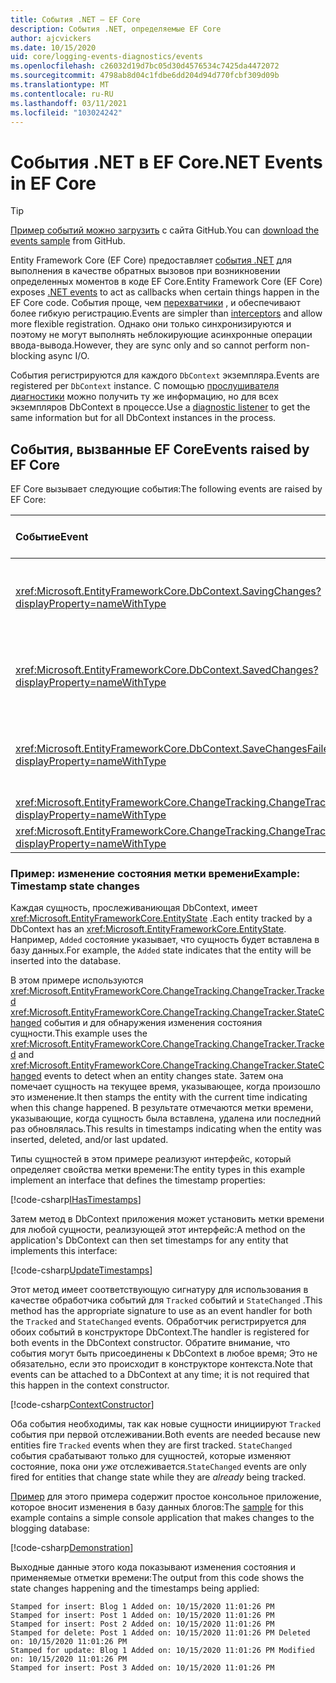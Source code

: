 ```yaml
---
title: События .NET — EF Core
description: События .NET, определяемые EF Core
author: ajcvickers
ms.date: 10/15/2020
uid: core/logging-events-diagnostics/events
ms.openlocfilehash: c26032d19d7bc05d30d4576534c7425da4472072
ms.sourcegitcommit: 4798ab8d04c1fdbe6dd204d94d770fcbf309d09b
ms.translationtype: MT
ms.contentlocale: ru-RU
ms.lasthandoff: 03/11/2021
ms.locfileid: "103024242"
---
```

# <a name="net-events-in-ef-core"></a><span data-ttu-id="aea39-103">События .NET в EF Core</span><span class="sxs-lookup"><span data-stu-id="aea39-103">.NET Events in EF Core</span></span>

> [!TIP]
> <span data-ttu-id="aea39-104">[Пример событий можно загрузить](https://github.com/dotnet/EntityFramework.Docs/tree/main/samples/core/Miscellaneous/Events) с сайта GitHub.</span><span class="sxs-lookup"><span data-stu-id="aea39-104">You can [download the events sample](https://github.com/dotnet/EntityFramework.Docs/tree/main/samples/core/Miscellaneous/Events) from GitHub.</span></span>

<span data-ttu-id="aea39-105">Entity Framework Core (EF Core) предоставляет [события .NET](/dotnet/standard/events/) для выполнения в качестве обратных вызовов при возникновении определенных моментов в коде EF Core.</span><span class="sxs-lookup"><span data-stu-id="aea39-105">Entity Framework Core (EF Core) exposes [.NET events](/dotnet/standard/events/) to act as callbacks when certain things happen in the EF Core code.</span></span> <span data-ttu-id="aea39-106">События проще, чем [перехватчики](xref:core/logging-events-diagnostics/interceptors) , и обеспечивают более гибкую регистрацию.</span><span class="sxs-lookup"><span data-stu-id="aea39-106">Events are simpler than [interceptors](xref:core/logging-events-diagnostics/interceptors) and allow more flexible registration.</span></span> <span data-ttu-id="aea39-107">Однако они только синхронизируются и поэтому не могут выполнять неблокирующие асинхронные операции ввода-вывода.</span><span class="sxs-lookup"><span data-stu-id="aea39-107">However, they are sync only and so cannot perform non-blocking async I/O.</span></span>

<span data-ttu-id="aea39-108">События регистрируются для каждого `DbContext` экземпляра.</span><span class="sxs-lookup"><span data-stu-id="aea39-108">Events are registered per `DbContext` instance.</span></span> <span data-ttu-id="aea39-109">С помощью [прослушивателя диагностики](xref:core/logging-events-diagnostics/diagnostic-listeners) можно получить ту же информацию, но для всех экземпляров DbContext в процессе.</span><span class="sxs-lookup"><span data-stu-id="aea39-109">Use a [diagnostic listener](xref:core/logging-events-diagnostics/diagnostic-listeners) to get the same information but for all DbContext instances in the process.</span></span>

## <a name="events-raised-by-ef-core"></a><span data-ttu-id="aea39-110">События, вызванные EF Core</span><span class="sxs-lookup"><span data-stu-id="aea39-110">Events raised by EF Core</span></span>

<span data-ttu-id="aea39-111">EF Core вызывает следующие события:</span><span class="sxs-lookup"><span data-stu-id="aea39-111">The following events are raised by EF Core:</span></span>

| <span data-ttu-id="aea39-112">Событие</span><span class="sxs-lookup"><span data-stu-id="aea39-112">Event</span></span> | <span data-ttu-id="aea39-113">Представленная версия</span><span class="sxs-lookup"><span data-stu-id="aea39-113">Version introduced</span></span> | <span data-ttu-id="aea39-114">При возникновении</span><span class="sxs-lookup"><span data-stu-id="aea39-114">When raised</span></span>
|:------|--------------------|-------
| <xref:Microsoft.EntityFrameworkCore.DbContext.SavingChanges?displayProperty=nameWithType> | <span data-ttu-id="aea39-115">5,0</span><span class="sxs-lookup"><span data-stu-id="aea39-115">5.0</span></span> | <span data-ttu-id="aea39-116">В начале <xref:Microsoft.EntityFrameworkCore.DbContext.SaveChanges%2A> или <xref:Microsoft.EntityFrameworkCore.DbContext.SaveChangesAsync%2A></span><span class="sxs-lookup"><span data-stu-id="aea39-116">At the start of <xref:Microsoft.EntityFrameworkCore.DbContext.SaveChanges%2A> or <xref:Microsoft.EntityFrameworkCore.DbContext.SaveChangesAsync%2A></span></span>
| <xref:Microsoft.EntityFrameworkCore.DbContext.SavedChanges?displayProperty=nameWithType> | <span data-ttu-id="aea39-117">5,0</span><span class="sxs-lookup"><span data-stu-id="aea39-117">5.0</span></span> | <span data-ttu-id="aea39-118">В конце успешного <xref:Microsoft.EntityFrameworkCore.DbContext.SaveChanges%2A> или <xref:Microsoft.EntityFrameworkCore.DbContext.SaveChangesAsync%2A></span><span class="sxs-lookup"><span data-stu-id="aea39-118">At the end of a successful <xref:Microsoft.EntityFrameworkCore.DbContext.SaveChanges%2A> or <xref:Microsoft.EntityFrameworkCore.DbContext.SaveChangesAsync%2A></span></span>
| <xref:Microsoft.EntityFrameworkCore.DbContext.SaveChangesFailed?displayProperty=nameWithType> | <span data-ttu-id="aea39-119">5,0</span><span class="sxs-lookup"><span data-stu-id="aea39-119">5.0</span></span> | <span data-ttu-id="aea39-120">В конце сбоя <xref:Microsoft.EntityFrameworkCore.DbContext.SaveChanges%2A> или <xref:Microsoft.EntityFrameworkCore.DbContext.SaveChangesAsync%2A></span><span class="sxs-lookup"><span data-stu-id="aea39-120">At the end of a failed <xref:Microsoft.EntityFrameworkCore.DbContext.SaveChanges%2A> or <xref:Microsoft.EntityFrameworkCore.DbContext.SaveChangesAsync%2A></span></span>
| <xref:Microsoft.EntityFrameworkCore.ChangeTracking.ChangeTracker.Tracked?displayProperty=nameWithType> | <span data-ttu-id="aea39-121">2.1</span><span class="sxs-lookup"><span data-stu-id="aea39-121">2.1</span></span> | <span data-ttu-id="aea39-122">При отслеживании сущности в контексте</span><span class="sxs-lookup"><span data-stu-id="aea39-122">When an entity is tracked by the context</span></span>
| <xref:Microsoft.EntityFrameworkCore.ChangeTracking.ChangeTracker.StateChanged?displayProperty=nameWithType> | <span data-ttu-id="aea39-123">2.1</span><span class="sxs-lookup"><span data-stu-id="aea39-123">2.1</span></span> | <span data-ttu-id="aea39-124">Изменение состояния отслеживающей сущности</span><span class="sxs-lookup"><span data-stu-id="aea39-124">When a tracked entity changes its state</span></span>

### <a name="example-timestamp-state-changes"></a><span data-ttu-id="aea39-125">Пример: изменение состояния метки времени</span><span class="sxs-lookup"><span data-stu-id="aea39-125">Example: Timestamp state changes</span></span>

<span data-ttu-id="aea39-126">Каждая сущность, прослеживаниющая DbContext, имеет <xref:Microsoft.EntityFrameworkCore.EntityState> .</span><span class="sxs-lookup"><span data-stu-id="aea39-126">Each entity tracked by a DbContext has an <xref:Microsoft.EntityFrameworkCore.EntityState>.</span></span> <span data-ttu-id="aea39-127">Например, `Added` состояние указывает, что сущность будет вставлена в базу данных.</span><span class="sxs-lookup"><span data-stu-id="aea39-127">For example, the `Added` state indicates that the entity will be inserted into the database.</span></span>

<span data-ttu-id="aea39-128">В этом примере используются <xref:Microsoft.EntityFrameworkCore.ChangeTracking.ChangeTracker.Tracked> <xref:Microsoft.EntityFrameworkCore.ChangeTracking.ChangeTracker.StateChanged> события и для обнаружения изменения состояния сущности.</span><span class="sxs-lookup"><span data-stu-id="aea39-128">This example uses the <xref:Microsoft.EntityFrameworkCore.ChangeTracking.ChangeTracker.Tracked> and <xref:Microsoft.EntityFrameworkCore.ChangeTracking.ChangeTracker.StateChanged> events to detect when an entity changes state.</span></span> <span data-ttu-id="aea39-129">Затем она помечает сущность на текущее время, указывающее, когда произошло это изменение.</span><span class="sxs-lookup"><span data-stu-id="aea39-129">It then stamps the entity with the current time indicating when this change happened.</span></span> <span data-ttu-id="aea39-130">В результате отмечаются метки времени, указывающие, когда сущность была вставлена, удалена или последний раз обновлялась.</span><span class="sxs-lookup"><span data-stu-id="aea39-130">This results in timestamps indicating when the entity was inserted, deleted, and/or last updated.</span></span>

<span data-ttu-id="aea39-131">Типы сущностей в этом примере реализуют интерфейс, который определяет свойства метки времени:</span><span class="sxs-lookup"><span data-stu-id="aea39-131">The entity types in this example implement an interface that defines the timestamp properties:</span></span>

<!--
public interface IHasTimestamps
{
    DateTime? Added { get; set; }
    DateTime? Deleted { get; set; }
    DateTime? Modified { get; set; }
}
-->
[!code-csharp[IHasTimestamps](../../../samples/core/Miscellaneous/Events/Program.cs?name=IHasTimestamps)]

<span data-ttu-id="aea39-132">Затем метод в DbContext приложения может установить метки времени для любой сущности, реализующей этот интерфейс:</span><span class="sxs-lookup"><span data-stu-id="aea39-132">A method on the application's DbContext can then set timestamps for any entity that implements this interface:</span></span>

<!--
    private static void UpdateTimestamps(object sender, EntityEntryEventArgs e)
    {
        if (e.Entry.Entity is IHasTimestamps entityWithTimestamps)
        {
            switch (e.Entry.State)
            {
                case EntityState.Deleted:
                    entityWithTimestamps.Deleted = DateTime.UtcNow;
                    Console.WriteLine($"Stamped for delete: {e.Entry.Entity}");
                    break;
                case EntityState.Modified:
                    entityWithTimestamps.Modified = DateTime.UtcNow;
                    Console.WriteLine($"Stamped for update: {e.Entry.Entity}");
                    break;
                case EntityState.Added:
                    entityWithTimestamps.Added = DateTime.UtcNow;
                    Console.WriteLine($"Stamped for insert: {e.Entry.Entity}");
                    break;
            }
        }
    }
-->
[!code-csharp[UpdateTimestamps](../../../samples/core/Miscellaneous/Events/Program.cs?name=UpdateTimestamps)]

<span data-ttu-id="aea39-133">Этот метод имеет соответствующую сигнатуру для использования в качестве обработчика событий для `Tracked` событий и `StateChanged` .</span><span class="sxs-lookup"><span data-stu-id="aea39-133">This method has the appropriate signature to use as an event handler for both the `Tracked` and `StateChanged` events.</span></span> <span data-ttu-id="aea39-134">Обработчик регистрируется для обоих событий в конструкторе DbContext.</span><span class="sxs-lookup"><span data-stu-id="aea39-134">The handler is registered for both events in the DbContext constructor.</span></span> <span data-ttu-id="aea39-135">Обратите внимание, что события могут быть присоединены к DbContext в любое время; Это не обязательно, если это происходит в конструкторе контекста.</span><span class="sxs-lookup"><span data-stu-id="aea39-135">Note that events can be attached to a DbContext at any time; it is not required that this happen in the context constructor.</span></span>

<!--
    public BlogsContext()
    {
        ChangeTracker.StateChanged += UpdateTimestamps;
        ChangeTracker.Tracked += UpdateTimestamps;
    }
-->
[!code-csharp[ContextConstructor](../../../samples/core/Miscellaneous/Events/Program.cs?name=ContextConstructor)]

<span data-ttu-id="aea39-136">Оба события необходимы, так как новые сущности инициируют `Tracked` события при первой отслеживании.</span><span class="sxs-lookup"><span data-stu-id="aea39-136">Both events are needed because new entities fire `Tracked` events when they are first tracked.</span></span> <span data-ttu-id="aea39-137">`StateChanged` события срабатывают только для сущностей, которые изменяют состояние, пока они _уже_ отслеживается.</span><span class="sxs-lookup"><span data-stu-id="aea39-137">`StateChanged` events are only fired for entities that change state while they are _already_ being tracked.</span></span>

<span data-ttu-id="aea39-138">[Пример](https://github.com/dotnet/EntityFramework.Docs/tree/main/samples/core/Miscellaneous/Events) для этого примера содержит простое консольное приложение, которое вносит изменения в базу данных блогов:</span><span class="sxs-lookup"><span data-stu-id="aea39-138">The [sample](https://github.com/dotnet/EntityFramework.Docs/tree/main/samples/core/Miscellaneous/Events) for this example contains a simple console application that makes changes to the blogging database:</span></span>

<!--
        using (var context = new BlogsContext())
        {
            context.Database.EnsureDeleted();
            context.Database.EnsureCreated();

            context.Add(
                new Blog
                {
                    Id = 1,
                    Name = "EF Blog",
                    Posts =
                    {
                        new Post { Id = 1, Title = "EF Core 3.1!" },
                        new Post { Id = 2, Title = "EF Core 5.0!" }
                    }
                });

            context.SaveChanges();
        }

        using (var context = new BlogsContext())
        {
            var blog = context.Blogs.Include(e => e.Posts).Single();

            blog.Name = "EF Core Blog";
            context.Remove(blog.Posts.First());
            blog.Posts.Add(new Post { Id = 3, Title = "EF Core 6.0!" });

            context.SaveChanges();
        }
-->
[!code-csharp[Demonstration](../../../samples/core/Miscellaneous/Events/Program.cs?name=Demonstration)]

<span data-ttu-id="aea39-139">Выходные данные этого кода показывают изменения состояния и применяемые отметки времени:</span><span class="sxs-lookup"><span data-stu-id="aea39-139">The output from this code shows the state changes happening and the timestamps being applied:</span></span>

```output
Stamped for insert: Blog 1 Added on: 10/15/2020 11:01:26 PM
Stamped for insert: Post 1 Added on: 10/15/2020 11:01:26 PM
Stamped for insert: Post 2 Added on: 10/15/2020 11:01:26 PM
Stamped for delete: Post 1 Added on: 10/15/2020 11:01:26 PM Deleted on: 10/15/2020 11:01:26 PM
Stamped for update: Blog 1 Added on: 10/15/2020 11:01:26 PM Modified on: 10/15/2020 11:01:26 PM
Stamped for insert: Post 3 Added on: 10/15/2020 11:01:26 PM
```
